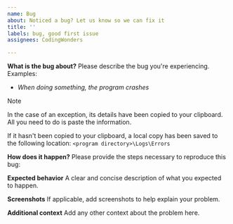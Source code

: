 ```yaml
---
name: Bug
about: Noticed a bug? Let us know so we can fix it
title: ''
labels: bug, good first issue
assignees: CodingWonders

---
```


**What is the bug about?**
Please describe the bug you're experiencing. Examples:

- *When doing something, the program crashes*

> [!NOTE]
> In the case of an exception, its details have been copied to your clipboard. All you need to do is paste the information.
> 
> If it hasn't been copied to your clipboard, a local copy has been saved to the following location: `<program directory>\Logs\Errors`

**How does it happen?**
Please provide the steps necessary to reproduce this bug:



**Expected behavior**
A clear and concise description of what you expected to happen.

**Screenshots**
If applicable, add screenshots to help explain your problem.



**Additional context**
Add any other context about the problem here.